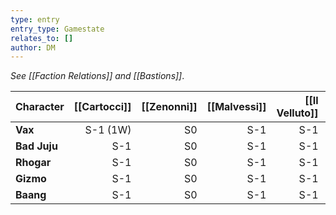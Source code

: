 ```yaml
---
type: entry
entry_type: Gamestate
relates_to: []
author: DM
---
```

*See [[Faction Relations]] and [[Bastions]]*.

| Character    | [[Cartocci]] | [[Zenonni]] | [[Malvessi]] | [[Il Velluto]] | [[Luminari]] | [[Cinders]] | [[Monarquia Braliana]] | Minor Faction |
| ------------ | -----------: | ----------: | -----------: | -------------: | -----------: | ----------: | ---------------------: | ------------- |
| **Vax**      |     S-1 (1W) |          S0 |          S-1 |            S-1 |          S-1 |         S-1 |                    S-1 | (Driders?)    |
| **Bad Juju** |          S-1 |          S0 |          S-1 |            S-1 |          S-1 |         S-1 |                    S-1 |               |
| **Rhogar**   |          S-1 |          S0 |          S-1 |            S-1 |          S-1 |         S-1 |                    S-1 |               |
| **Gizmo**    |          S-1 |          S0 |          S-1 |            S-1 |          S-1 |         S-1 |                    S-1 |               |
| **Baang**    |          S-1 |          S0 |          S-1 |            S-1 |          S-1 |         S-1 |                    S-1 |               |
